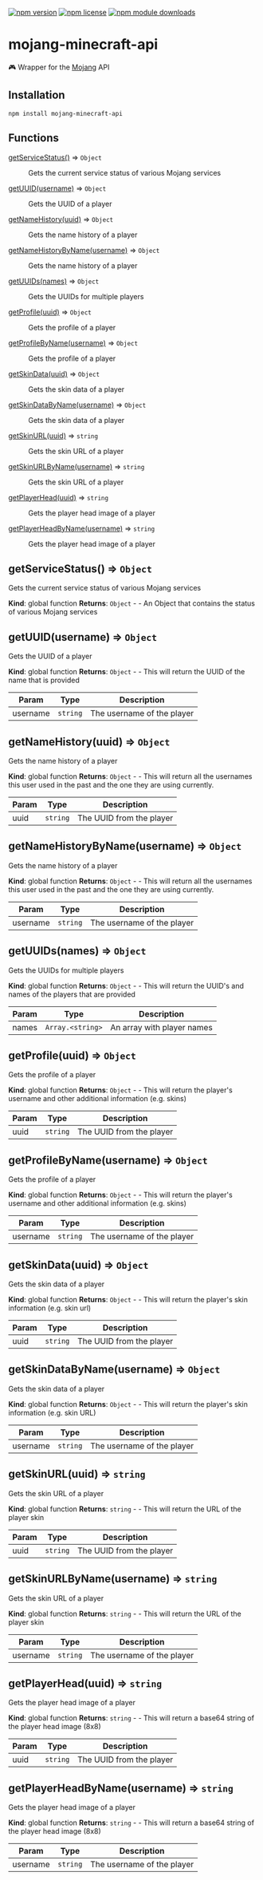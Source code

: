[![npm version](https://badgen.net/npm/v/mojang-minecraft-api)](https://www.npmjs.com/package/mojang-minecraft-api)
[![npm license](https://badgen.net/npm/license/mojang-minecraft-api)](https://www.npmjs.com/package/mojang-minecraft-api)
[![npm module downloads](https://badgen.net/npm/dt/mojang-minecraft-api)](https://www.npmjs.com/package/mojang-minecraft-api)

# mojang-minecraft-api
🎮 Wrapper for the [Mojang](https://wiki.vg/Mojang_API) API

## Installation  
```
npm install mojang-minecraft-api
```

## Functions

<dl>
<dt><a href="#getServiceStatus">getServiceStatus()</a> ⇒ <code>Object</code></dt>
<dd><p>Gets the current service status of various Mojang services</p>
</dd>
<dt><a href="#getUUID">getUUID(username)</a> ⇒ <code>Object</code></dt>
<dd><p>Gets the UUID of a player</p>
</dd>
<dt><a href="#getNameHistory">getNameHistory(uuid)</a> ⇒ <code>Object</code></dt>
<dd><p>Gets the name history of a player</p>
</dd>
<dt><a href="#getNameHistoryByName">getNameHistoryByName(username)</a> ⇒ <code>Object</code></dt>
<dd><p>Gets the name history of a player</p>
</dd>
<dt><a href="#getUUIDs">getUUIDs(names)</a> ⇒ <code>Object</code></dt>
<dd><p>Gets the UUIDs for multiple players</p>
</dd>
<dt><a href="#getProfile">getProfile(uuid)</a> ⇒ <code>Object</code></dt>
<dd><p>Gets the profile of a player</p>
</dd>
<dt><a href="#getProfileByName">getProfileByName(username)</a> ⇒ <code>Object</code></dt>
<dd><p>Gets the profile of a player</p>
</dd>
<dt><a href="#getSkinData">getSkinData(uuid)</a> ⇒ <code>Object</code></dt>
<dd><p>Gets the skin data of a player</p>
</dd>
<dt><a href="#getSkinDataByName">getSkinDataByName(username)</a> ⇒ <code>Object</code></dt>
<dd><p>Gets the skin data of a player</p>
</dd>
<dt><a href="#getSkinURL">getSkinURL(uuid)</a> ⇒ <code>string</code></dt>
<dd><p>Gets the skin URL of a player</p>
</dd>
<dt><a href="#getSkinURLByName">getSkinURLByName(username)</a> ⇒ <code>string</code></dt>
<dd><p>Gets the skin URL of a player</p>
</dd>
<dt><a href="#getPlayerHead">getPlayerHead(uuid)</a> ⇒ <code>string</code></dt>
<dd><p>Gets the player head image of a player</p>
</dd>
<dt><a href="#getPlayerHeadByName">getPlayerHeadByName(username)</a> ⇒ <code>string</code></dt>
<dd><p>Gets the player head image of a player</p>
</dd>
</dl>

<a name="getServiceStatus"></a>

## getServiceStatus() ⇒ <code>Object</code>
Gets the current service status of various Mojang services

**Kind**: global function
**Returns**: <code>Object</code> - - An Object that contains the status of various Mojang services
<a name="getUUID"></a>

## getUUID(username) ⇒ <code>Object</code>
Gets the UUID of a player

**Kind**: global function
**Returns**: <code>Object</code> - - This will return the UUID of the name that is provided

| Param | Type | Description |
| --- | --- | --- |
| username | <code>string</code> | The username of the player |

<a name="getNameHistory"></a>

## getNameHistory(uuid) ⇒ <code>Object</code>
Gets the name history of a player

**Kind**: global function
**Returns**: <code>Object</code> - - This will return all the usernames this user used in the past and the one they are using currently.

| Param | Type | Description |
| --- | --- | --- |
| uuid | <code>string</code> | The UUID from the player |

<a name="getNameHistoryByName"></a>

## getNameHistoryByName(username) ⇒ <code>Object</code>
Gets the name history of a player

**Kind**: global function
**Returns**: <code>Object</code> - - This will return all the usernames this user used in the past and the one they are using currently.

| Param | Type | Description |
| --- | --- | --- |
| username | <code>string</code> | The username of the player |

<a name="getUUIDs"></a>

## getUUIDs(names) ⇒ <code>Object</code>
Gets the UUIDs for multiple players

**Kind**: global function
**Returns**: <code>Object</code> - - This will return the UUID's and names of the players that are provided

| Param | Type | Description |
| --- | --- | --- |
| names | <code>Array.&lt;string&gt;</code> | An array with player names |

<a name="getProfile"></a>

## getProfile(uuid) ⇒ <code>Object</code>
Gets the profile of a player

**Kind**: global function
**Returns**: <code>Object</code> - - This will return the player's username and other additional information (e.g. skins)

| Param | Type | Description |
| --- | --- | --- |
| uuid | <code>string</code> | The UUID from the player |

<a name="getProfileByName"></a>

## getProfileByName(username) ⇒ <code>Object</code>
Gets the profile of a player

**Kind**: global function
**Returns**: <code>Object</code> - - This will return the player's username and other additional information (e.g. skins)

| Param | Type | Description |
| --- | --- | --- |
| username | <code>string</code> | The username of the player |

<a name="getSkinData"></a>

## getSkinData(uuid) ⇒ <code>Object</code>
Gets the skin data of a player

**Kind**: global function
**Returns**: <code>Object</code> - - This will return the player's skin information (e.g. skin url)

| Param | Type | Description |
| --- | --- | --- |
| uuid | <code>string</code> | The UUID from the player |

<a name="getSkinDataByName"></a>

## getSkinDataByName(username) ⇒ <code>Object</code>
Gets the skin data of a player

**Kind**: global function
**Returns**: <code>Object</code> - - This will return the player's skin information (e.g. skin URL)

| Param | Type | Description |
| --- | --- | --- |
| username | <code>string</code> | The username of the player |

<a name="getSkinURL"></a>

## getSkinURL(uuid) ⇒ <code>string</code>
Gets the skin URL of a player

**Kind**: global function
**Returns**: <code>string</code> - - This will return the URL of the player skin

| Param | Type | Description |
| --- | --- | --- |
| uuid | <code>string</code> | The UUID from the player |

<a name="getSkinURLByName"></a>

## getSkinURLByName(username) ⇒ <code>string</code>
Gets the skin URL of a player

**Kind**: global function
**Returns**: <code>string</code> - - This will return the URL of the player skin

| Param | Type | Description |
| --- | --- | --- |
| username | <code>string</code> | The username of the player |

<a name="getPlayerHead"></a>

## getPlayerHead(uuid) ⇒ <code>string</code>
Gets the player head image of a player

**Kind**: global function
**Returns**: <code>string</code> - - This will return a base64 string of the player head image (8x8)

| Param | Type | Description |
| --- | --- | --- |
| uuid | <code>string</code> | The UUID from the player |

<a name="getPlayerHeadByName"></a>

## getPlayerHeadByName(username) ⇒ <code>string</code>
Gets the player head image of a player

**Kind**: global function
**Returns**: <code>string</code> - - This will return a base64 string of the player head image (8x8)

| Param | Type | Description |
| --- | --- | --- |
| username | <code>string</code> | The username of the player |